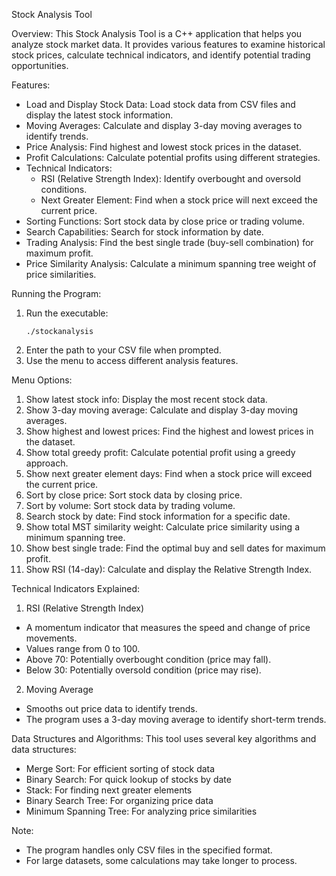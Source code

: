 Stock Analysis Tool

Overview:
This Stock Analysis Tool is a C++ application that helps you analyze stock market data. It provides various features to examine historical stock prices, calculate technical indicators, and identify potential trading opportunities.

Features:
- Load and Display Stock Data: Load stock data from CSV files and display the latest stock information.
- Moving Averages: Calculate and display 3-day moving averages to identify trends.
- Price Analysis: Find highest and lowest stock prices in the dataset.
- Profit Calculations: Calculate potential profits using different strategies.
- Technical Indicators:
  - RSI (Relative Strength Index): Identify overbought and oversold conditions.
  - Next Greater Element: Find when a stock price will next exceed the current price.
- Sorting Functions: Sort stock data by close price or trading volume.
- Search Capabilities: Search for stock information by date.
- Trading Analysis: Find the best single trade (buy-sell combination) for maximum profit.
- Price Similarity Analysis: Calculate a minimum spanning tree weight of price similarities.

Running the Program:
1. Run the executable:
   ```
   ./stockanalysis
   ```
2. Enter the path to your CSV file when prompted.
3. Use the menu to access different analysis features.

Menu Options:
1. Show latest stock info: Display the most recent stock data.
2. Show 3-day moving average: Calculate and display 3-day moving averages.
3. Show highest and lowest prices: Find the highest and lowest prices in the dataset.
4. Show total greedy profit: Calculate potential profit using a greedy approach.
5. Show next greater element days: Find when a stock price will exceed the current price.
6. Sort by close price: Sort stock data by closing price.
7. Sort by volume: Sort stock data by trading volume.
8. Search stock by date: Find stock information for a specific date.
9. Show total MST similarity weight: Calculate price similarity using a minimum spanning tree.
10. Show best single trade: Find the optimal buy and sell dates for maximum profit.
11. Show RSI (14-day): Calculate and display the Relative Strength Index.

Technical Indicators Explained:

1. RSI (Relative Strength Index)
- A momentum indicator that measures the speed and change of price movements.
- Values range from 0 to 100.
- Above 70: Potentially overbought condition (price may fall).
- Below 30: Potentially oversold condition (price may rise).

2. Moving Average
- Smooths out price data to identify trends.
- The program uses a 3-day moving average to identify short-term trends.

Data Structures and Algorithms:
This tool uses several key algorithms and data structures:
- Merge Sort: For efficient sorting of stock data
- Binary Search: For quick lookup of stocks by date
- Stack: For finding next greater elements
- Binary Search Tree: For organizing price data
- Minimum Spanning Tree: For analyzing price similarities

Note:
- The program handles only CSV files in the specified format.
- For large datasets, some calculations may take longer to process.
